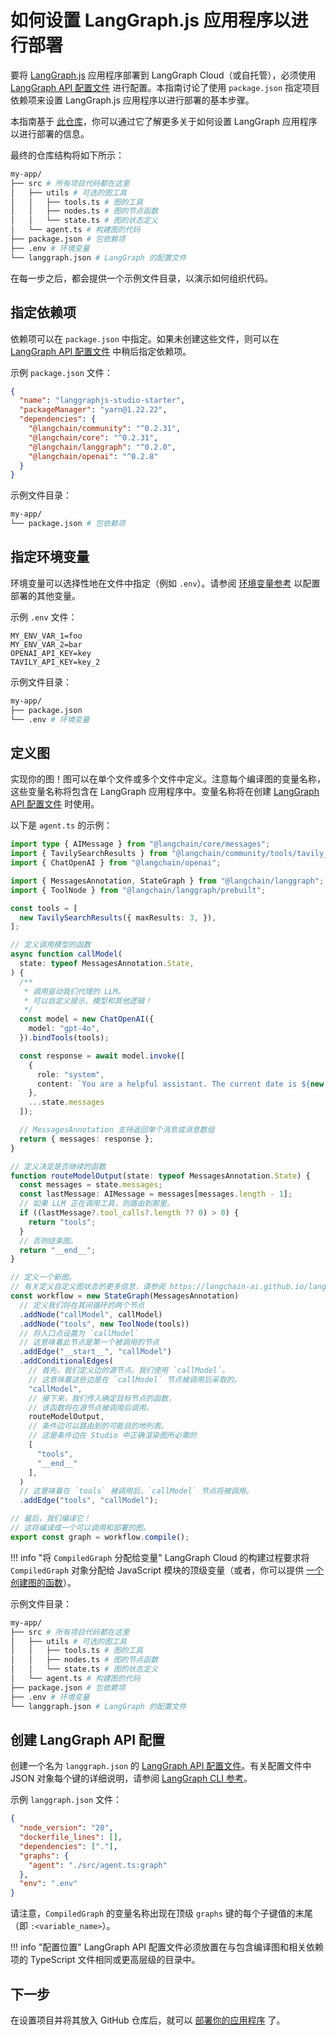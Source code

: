 # 如何设置 LangGraph.js 应用程序以进行部署

要将 [LangGraph.js](https://langchain-ai.github.io/langgraphjs/) 应用程序部署到 LangGraph Cloud（或自托管），必须使用 [LangGraph API 配置文件](../reference/cli.md#configuration-file) 进行配置。本指南讨论了使用 `package.json` 指定项目依赖项来设置 LangGraph.js 应用程序以进行部署的基本步骤。

本指南基于 [此仓库](https://github.com/langchain-ai/langgraphjs-studio-starter)，你可以通过它了解更多关于如何设置 LangGraph 应用程序以进行部署的信息。

最终的仓库结构将如下所示：

```bash
my-app/
├── src # 所有项目代码都在这里
│   ├── utils # 可选的图工具
│   │   ├── tools.ts # 图的工具
│   │   ├── nodes.ts # 图的节点函数
│   │   └── state.ts # 图的状态定义
│   └── agent.ts # 构建图的代码
├── package.json # 包依赖项
├── .env # 环境变量
└── langgraph.json # LangGraph 的配置文件
```

在每一步之后，都会提供一个示例文件目录，以演示如何组织代码。

## 指定依赖项

依赖项可以在 `package.json` 中指定。如果未创建这些文件，则可以在 [LangGraph API 配置文件](#create-langgraph-api-config) 中稍后指定依赖项。

示例 `package.json` 文件：

```json
{
  "name": "langgraphjs-studio-starter",
  "packageManager": "yarn@1.22.22",
  "dependencies": {
    "@langchain/community": "^0.2.31",
    "@langchain/core": "^0.2.31",
    "@langchain/langgraph": "^0.2.0",
    "@langchain/openai": "^0.2.8"
  }
}
```

示例文件目录：

```bash
my-app/
└── package.json # 包依赖项
```

## 指定环境变量

环境变量可以选择性地在文件中指定（例如 `.env`）。请参阅 [环境变量参考](../reference/env_var.md) 以配置部署的其他变量。

示例 `.env` 文件：

```
MY_ENV_VAR_1=foo
MY_ENV_VAR_2=bar
OPENAI_API_KEY=key
TAVILY_API_KEY=key_2
```

示例文件目录：

```bash
my-app/
├── package.json
└── .env # 环境变量
```

## 定义图

实现你的图！图可以在单个文件或多个文件中定义。注意每个编译图的变量名称，这些变量名称将包含在 LangGraph 应用程序中。变量名称将在创建 [LangGraph API 配置文件](../reference/cli.md#configuration-file) 时使用。

以下是 `agent.ts` 的示例：

```ts
import type { AIMessage } from "@langchain/core/messages";
import { TavilySearchResults } from "@langchain/community/tools/tavily_search";
import { ChatOpenAI } from "@langchain/openai";

import { MessagesAnnotation, StateGraph } from "@langchain/langgraph";
import { ToolNode } from "@langchain/langgraph/prebuilt";

const tools = [
  new TavilySearchResults({ maxResults: 3, }),
];

// 定义调用模型的函数
async function callModel(
  state: typeof MessagesAnnotation.State,
) {
  /**
   * 调用驱动我们代理的 LLM。
   * 可以自定义提示、模型和其他逻辑！
   */
  const model = new ChatOpenAI({
    model: "gpt-4o",
  }).bindTools(tools);

  const response = await model.invoke([
    {
      role: "system",
      content: `You are a helpful assistant. The current date is ${new Date().getTime()}.`
    },
    ...state.messages
  ]);

  // MessagesAnnotation 支持返回单个消息或消息数组
  return { messages: response };
}

// 定义决定是否继续的函数
function routeModelOutput(state: typeof MessagesAnnotation.State) {
  const messages = state.messages;
  const lastMessage: AIMessage = messages[messages.length - 1];
  // 如果 LLM 正在调用工具，则路由到那里。
  if ((lastMessage?.tool_calls?.length ?? 0) > 0) {
    return "tools";
  }
  // 否则结束图。
  return "__end__";
}

// 定义一个新图。
// 有关定义自定义图状态的更多信息，请参阅 https://langchain-ai.github.io/langgraphjs/how-tos/define-state/#getting-started
const workflow = new StateGraph(MessagesAnnotation)
  // 定义我们将在其间循环的两个节点
  .addNode("callModel", callModel)
  .addNode("tools", new ToolNode(tools))
  // 将入口点设置为 `callModel`
  // 这意味着此节点是第一个被调用的节点
  .addEdge("__start__", "callModel")
  .addConditionalEdges(
    // 首先，我们定义边的源节点。我们使用 `callModel`。
    // 这意味着这些边是在 `callModel` 节点被调用后采取的。
    "callModel",
    // 接下来，我们传入确定目标节点的函数，
    // 该函数将在源节点被调用后调用。
    routeModelOutput,
    // 条件边可以路由到的可能目的地列表。
    // 这是条件边在 Studio 中正确渲染图所必需的
    [
      "tools",
      "__end__"
    ],
  )
  // 这意味着在 `tools` 被调用后，`callModel` 节点将被调用。
  .addEdge("tools", "callModel");

// 最后，我们编译它！
// 这将编译成一个可以调用和部署的图。
export const graph = workflow.compile();
```

!!! info "将 `CompiledGraph` 分配给变量"
    LangGraph Cloud 的构建过程要求将 `CompiledGraph` 对象分配给 JavaScript 模块的顶级变量（或者，你可以提供 [一个创建图的函数](./graph_rebuild.md)）。

示例文件目录：

```bash
my-app/
├── src # 所有项目代码都在这里
│   ├── utils # 可选的图工具
│   │   ├── tools.ts # 图的工具
│   │   ├── nodes.ts # 图的节点函数
│   │   └── state.ts # 图的状态定义
│   └── agent.ts # 构建图的代码
├── package.json # 包依赖项
├── .env # 环境变量
└── langgraph.json # LangGraph 的配置文件
```

## 创建 LangGraph API 配置

创建一个名为 `langgraph.json` 的 [LangGraph API 配置文件](../reference/cli.md#configuration-file)。有关配置文件中 JSON 对象每个键的详细说明，请参阅 [LangGraph CLI 参考](../reference/cli.md#configuration-file)。

示例 `langgraph.json` 文件：

```json
{
  "node_version": "20",
  "dockerfile_lines": [],
  "dependencies": ["."],
  "graphs": {
    "agent": "./src/agent.ts:graph"
  },
  "env": ".env"
}
```

请注意，`CompiledGraph` 的变量名称出现在顶级 `graphs` 键的每个子键值的末尾（即 `:<variable_name>`）。

!!! info "配置位置"
    LangGraph API 配置文件必须放置在与包含编译图和相关依赖项的 TypeScript 文件相同或更高层级的目录中。

## 下一步

在设置项目并将其放入 GitHub 仓库后，就可以 [部署你的应用程序](./cloud.md) 了。
